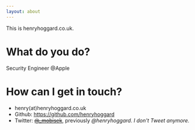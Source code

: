 ```yaml
---
layout: about
---
```


This is henryhoggard.co.uk. 

# What do you do?

Security Engineer @Apple

# How can I get in touch?

* henry(at)henryhoggard.co.uk
* Github: <https://github.com/henryhoggard>
* Twitter: ~~[@_mobisek](https://twitter.com/_mobisek)~~, previously *@henryhoggard*. _I don't Tweet anymore._
